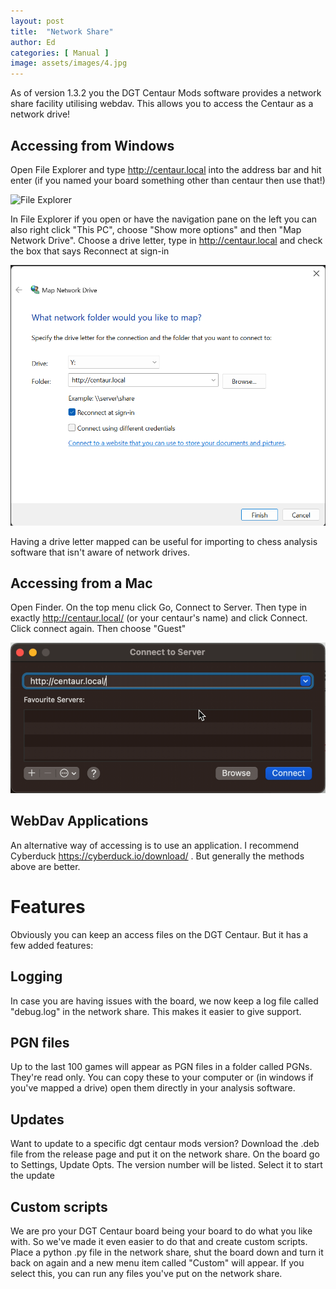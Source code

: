 ```yaml
---
layout: post
title:  "Network Share"
author: Ed
categories: [ Manual ]
image: assets/images/4.jpg
---
```

As of version 1.3.2 you the DGT Centaur Mods software provides a network share facility utilising webdav. This allows you to access the Centaur as a network drive!

## Accessing from Windows

Open File Explorer and type http://centaur.local into the address bar and hit enter  (if you named your board something other than centaur then use that!)

![File Explorer](/assets/images/webdav-windows)

In File Explorer if you open or have the navigation pane on the left you can also right click "This PC", choose "Show more options" and then "Map Network Drive". Choose a drive letter, type in http://centaur.local and check the box that says Reconnect at sign-in

![Mapping a driver](/assets/images/webdav-windows-map-drive.png)

Having a drive letter mapped can be useful for importing to chess analysis software that isn't aware of network drives.

## Accessing from a Mac

Open Finder. On the top menu click Go, Connect to Server. Then type in exactly http://centaur.local/ (or your centaur's name) and click Connect. Click connect again. Then choose "Guest"

![WebDav on Mac](/assets/images/webdav-mac.png)

## WebDav Applications

An alternative way of accessing is to use an application. I recommend Cyberduck https://cyberduck.io/download/ . But generally the methods above are better.

# Features

Obviously you can keep an access files on the DGT Centaur. But it has a few added features:

## Logging

In case you are having issues with the board, we now keep a log file called "debug.log" in the network share. This makes it easier to give support.

## PGN files

Up to the last 100 games will appear as PGN files in a folder called PGNs. They're read only. You can copy these to your computer or (in windows if you've mapped a drive) open them directly in your analysis software.

## Updates

Want to update to a specific dgt centaur mods version? Download the .deb file from the release page and put it on the network share. On the board go to Settings, Update Opts. The version number will be listed. Select it to start the update

## Custom scripts

We are pro your DGT Centaur board being your board to do what you like with. So we've made it even easier to do that and create custom scripts. Place a python .py file in the network share, shut the board down and turn it back on again and a new menu item called "Custom" will appear. If you select this, you can run any files you've put on the network share.
